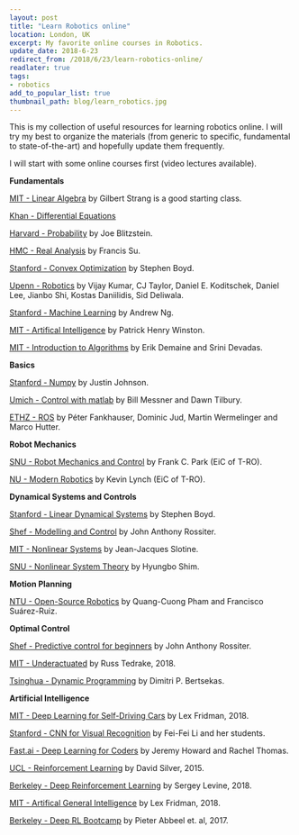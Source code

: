 ```yaml
--- 
layout: post
title: "Learn Robotics online"
location: London, UK
excerpt: My favorite online courses in Robotics.
update_date: 2018-6-23
redirect_from: /2018/6/23/learn-robotics-online/
readlater: true
tags: 
- robotics
add_to_popular_list: true
thumbnail_path: blog/learn_robotics.jpg
---
```


This is my collection of useful resources for learning robotics online. I will try my best to organize the materials (from generic to specific, fundamental to state-of-the-art) and hopefully update them frequently. 


I will start with some online courses first (video lectures available).

**Fundamentals**

[MIT - Linear Algebra](https://ocw.mit.edu/courses/mathematics/18-06-linear-algebra-spring-2010/index.htm) by Gilbert Strang is a good starting class.

[Khan - Differential Equations](https://www.khanacademy.org/math/differential-equations)


[Harvard - Probability](https://projects.iq.harvard.edu/stat110/home) by Joe Blitzstein. 

[HMC - Real Analysis](http://analysisyawp.blogspot.com/) by Francis Su.


[Stanford - Convex Optimization](http://web.stanford.edu/class/ee364a/) by Stephen Boyd.

[Upenn - Robotics](https://www.coursera.org/specializations/robotics) by Vijay Kumar, CJ Taylor, Daniel E. Koditschek, Daniel Lee, Jianbo Shi, Kostas Daniilidis, Sid Deliwala.


[Stanford - Machine Learning](https://www.coursera.org/learn/machine-learning) by Andrew Ng.

[MIT - Artifical Intelligence](https://ocw.mit.edu/courses/electrical-engineering-and-computer-science/6-034-artificial-intelligence-fall-2010/) by Patrick Henry Winston.

[MIT - Introduction to Algorithms](https://ocw.mit.edu/courses/electrical-engineering-and-computer-science/6-006-introduction-to-algorithms-fall-2011/index.htm) by  Erik Demaine and Srini Devadas.


**Basics**

[Stanford - Numpy](http://cs231n.github.io/python-numpy-tutorial/) by Justin Johnson.

[Umich - Control with matlab](http://ctms.engin.umich.edu/CTMS/index.php?example=Introduction&section=ControlFrequency) by Bill Messner and Dawn Tilbury.

[ETHZ - ROS](http://www.rsl.ethz.ch/education-students/lectures/ros.html) by Péter Fankhauser, Dominic Jud, Martin Wermelinger and Marco Hutter.

**Robot Mechanics**

[SNU - Robot Mechanics and Control](https://www.edx.org/bio/frank-c-park) by Frank C. Park (EiC of T-RO). 

[NU - Modern Robotics](https://www.coursera.org/specializations/modernrobotics) by Kevin Lynch (EiC of T-RO).

**Dynamical Systems and Controls**

[Stanford - Linear Dynamical Systems](https://www.youtube.com/view_play_list?p=06960BA52D0DB32B) by Stephen Boyd.

[Shef - Modelling and Control](http://controleducation.group.shef.ac.uk/indexwebbook.html) by John Anthony Rossiter.

[MIT - Nonlinear Systems](http://web.mit.edu/nsl/www/videos/lectures.html) by Jean-Jacques Slotine.

[SNU - Nonlinear System Theory](http://lecture.cdsl.kr/nst2011) by Hyungbo Shim.


**Motion Planning**

[NTU - Open-Source Robotics](http://osrobotics.org/pages/introduction_osr.html) by Quang-Cuong Pham and Francisco Suárez-Ruiz.


**Optimal Control**

[Shef - Predictive control for beginners](http://controleducation.group.shef.ac.uk/htmlformpc/introtoMPCbook.html) by John Anthony Rossiter.

[MIT - Underactuated](http://underactuated.csail.mit.edu/Spring2018/) by Russ Tedrake, 2018.


[Tsinghua - Dynamic Programming](https://www.youtube.com/watch?v=6CaUxbFX8Oc&list=PLiCLbsFQNFAxOmVeqPhI5er1LGf2-L9I4) by Dimitri P. Bertsekas.


**Artificial Intelligence**

[MIT - Deep Learning for Self-Driving Cars](https://selfdrivingcars.mit.edu/) by Lex Fridman, 2018.

[Stanford - CNN for Visual Recognition](http://cs231n.stanford.edu/index.html) by Fei-Fei Li and her students.

[Fast.ai - Deep Learning for Coders](http://course.fast.ai/) by Jeremy Howard and Rachel Thomas.

[UCL - Reinforcement Learning](http://www0.cs.ucl.ac.uk/staff/d.silver/web/Teaching.html) by David Silver, 2015.

[Berkeley - Deep Reinforcement Learning](http://rail.eecs.berkeley.edu/deeprlcourse/index.html) by Sergey Levine, 2018.


[MIT - Artifical General Intelligence](https://agi.mit.edu/) by Lex Fridman, 2018.

[Berkeley - Deep RL Bootcamp](https://sites.google.com/view/deep-rl-bootcamp/lectures) by Pieter Abbeel et. al, 2017.


